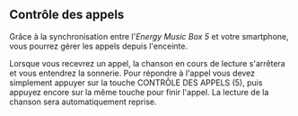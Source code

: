## Contrôle des appels

Grâce à la synchronisation entre l'*Energy Music Box 5* et votre smartphone, vous pourrez gérer les appels depuis l'enceinte.

Lorsque vous recevrez un appel, la chanson en cours de lecture s'arrêtera et vous entendrez la sonnerie. Pour répondre à l'appel vous devez simplement appuyer sur la touche CONTRÔLE DES APPELS (5), puis appuyez encore sur la même touche pour finir l'appel. La lecture de la chanson sera automatiquement reprise.

